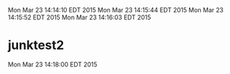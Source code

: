 Mon Mar 23 14:14:10 EDT 2015
Mon Mar 23 14:15:44 EDT 2015
Mon Mar 23 14:15:52 EDT 2015
Mon Mar 23 14:16:03 EDT 2015
# junktest2
Mon Mar 23 14:18:00 EDT 2015
